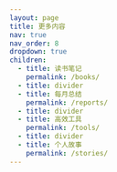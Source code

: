 ```yaml
---
layout: page
title: 更多内容
nav: true
nav_order: 8
dropdown: true
children:
  - title: 读书笔记
    permalink: /books/
  - title: divider
  - title: 每月总结
    permalink: /reports/
  - title: divider
  - title: 高效工具
    permalink: /tools/
  - title: divider
  - title: 个人故事
    permalink: /stories/
---
```

